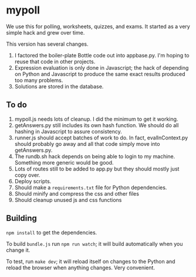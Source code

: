 # mypoll

We use this for polling, worksheets, quizzes, and exams. It started as a very
simple hack and grew over time.

This version has several changes.

1. I factored the boiler-plate Bottle code out into appbase.py. I'm hoping to
   reuse that code in other projects.
2. Expression evaluation is only done in Javascript; the hack of depending on
   Python and Javascript to produce the same exact results produced too many
   problems.
3. Solutions are stored in the database.

## To do

1. mypoll.js needs lots of cleanup. I did the minimum to get it working.
2. getAnswers.py still includes its own hash function. We should do all hashing
   in Javascript to assure consistency.
3. runner.js should accept batches of work to do. In fact, evalInContext.py
   should probably go away and all that code simply move into getAnswers.py.
4. The rundb.sh hack depends on being able to login to my machine. Something
   more generic would be good.
5. Lots of routes still to be added to app.py but they should mostly just copy
   over.
6. Deploy scripts.
7. Should make a `requirements.txt` file for Python dependencies.
8. Should minify and compress the css and other files
9. Should cleanup unused js and css functions

## Building

`npm install` to get the dependencies.

To build `bundle.js` run `npm run watch`; it will build automatically when you
change it.

To test, run `make dev`; it will reload itself on changes to the Python and
reload the browser when anything changes. Very convenient.
